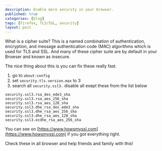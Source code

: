 ```yaml
---
description: Enable more security in your browser.
published: true
categories: [blog]
tags: [Firefox, TLS/SSL, security]
layout: post
---
```


What is a cipher suite? This is a named combination of authentication, encryption, and message authentication code (MAC) algorithms 
which is used for TLS and SSL. And many of these cipher suite are by default in your Browser and known as insecure.


The nice thing about this is you can fix these really fast.


1. go to `about:config`
2. set `security.tls.version.max` to 3
3. search all `security.ssl3.` disable all exept these from the list below

```
security.ssl3.rsa_des_ede3_sha
security.ssl3.rsa_aes_256_sha
security.ssl3.rsa_aes_128_sha
security.ssl3.dhe_rsa_des_ede3_sha
security.ssl3.dhe_rsa_aes_256_sha
security.ssl3.dhe_rsa_aes_128_sha
security.ssl3.ecdhe_rsa_aes_256_sha
```

You can see on [https://www.howsmyssl.com](https://www.howsmyssl.com) if you got everything right. 


Check these in all browser and help friends and family with this!
